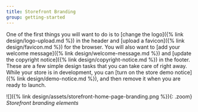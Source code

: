 ```yaml
---
title: Storefront Branding
group: getting-started
---
```


One of the first things you will want to do is to [change the logo]({% link design/logo-upload.md %}) in the header and [upload a favicon]({% link design/favicon.md %}) for the browser. You will also want to [add your welcome message]({% link design/welcome-message.md %}) and [update the copyright notice]({% link design/copyright-notice.md %}) in the footer. These are a few simple design tasks that you can take care of right away. While your store is in development, you can [turn on the store demo notice]({% link design/demo-notice.md %}), and then remove it when you are ready to launch.

![]({% link design/assets/storefront-home-page-branding.png %}){: .zoom}
_Storefront branding elements_
